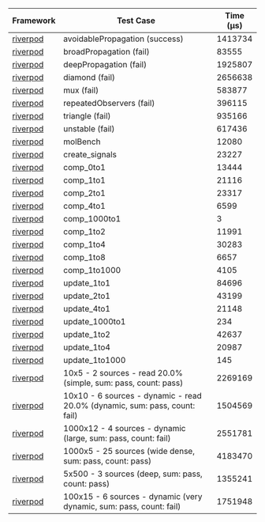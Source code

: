| Framework | Test Case | Time (μs) |
| --- | --- | --- |
| [riverpod](https://github.com/rrousselGit/riverpod) | avoidablePropagation (success) | 1413734 |
| [riverpod](https://github.com/rrousselGit/riverpod) | broadPropagation (fail) | 83555 |
| [riverpod](https://github.com/rrousselGit/riverpod) | deepPropagation (fail) | 1925807 |
| [riverpod](https://github.com/rrousselGit/riverpod) | diamond (fail) | 2656638 |
| [riverpod](https://github.com/rrousselGit/riverpod) | mux (fail) | 583877 |
| [riverpod](https://github.com/rrousselGit/riverpod) | repeatedObservers (fail) | 396115 |
| [riverpod](https://github.com/rrousselGit/riverpod) | triangle (fail) | 935166 |
| [riverpod](https://github.com/rrousselGit/riverpod) | unstable (fail) | 617436 |
| [riverpod](https://github.com/rrousselGit/riverpod) | molBench | 12080 |
| [riverpod](https://github.com/rrousselGit/riverpod) | create_signals | 23227 |
| [riverpod](https://github.com/rrousselGit/riverpod) | comp_0to1 | 13444 |
| [riverpod](https://github.com/rrousselGit/riverpod) | comp_1to1 | 21116 |
| [riverpod](https://github.com/rrousselGit/riverpod) | comp_2to1 | 23317 |
| [riverpod](https://github.com/rrousselGit/riverpod) | comp_4to1 | 6599 |
| [riverpod](https://github.com/rrousselGit/riverpod) | comp_1000to1 | 3 |
| [riverpod](https://github.com/rrousselGit/riverpod) | comp_1to2 | 11991 |
| [riverpod](https://github.com/rrousselGit/riverpod) | comp_1to4 | 30283 |
| [riverpod](https://github.com/rrousselGit/riverpod) | comp_1to8 | 6657 |
| [riverpod](https://github.com/rrousselGit/riverpod) | comp_1to1000 | 4105 |
| [riverpod](https://github.com/rrousselGit/riverpod) | update_1to1 | 84696 |
| [riverpod](https://github.com/rrousselGit/riverpod) | update_2to1 | 43199 |
| [riverpod](https://github.com/rrousselGit/riverpod) | update_4to1 | 21148 |
| [riverpod](https://github.com/rrousselGit/riverpod) | update_1000to1 | 234 |
| [riverpod](https://github.com/rrousselGit/riverpod) | update_1to2 | 42637 |
| [riverpod](https://github.com/rrousselGit/riverpod) | update_1to4 | 20987 |
| [riverpod](https://github.com/rrousselGit/riverpod) | update_1to1000 | 145 |
| [riverpod](https://github.com/rrousselGit/riverpod) | 10x5 - 2 sources - read 20.0% (simple, sum: pass, count: pass) | 2269169 |
| [riverpod](https://github.com/rrousselGit/riverpod) | 10x10 - 6 sources - dynamic - read 20.0% (dynamic, sum: pass, count: fail) | 1504569 |
| [riverpod](https://github.com/rrousselGit/riverpod) | 1000x12 - 4 sources - dynamic (large, sum: pass, count: fail) | 2551781 |
| [riverpod](https://github.com/rrousselGit/riverpod) | 1000x5 - 25 sources (wide dense, sum: pass, count: pass) | 4183470 |
| [riverpod](https://github.com/rrousselGit/riverpod) | 5x500 - 3 sources (deep, sum: pass, count: pass) | 1355241 |
| [riverpod](https://github.com/rrousselGit/riverpod) | 100x15 - 6 sources - dynamic (very dynamic, sum: pass, count: fail) | 1751948 |
